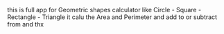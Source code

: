 this is full app for Geometric shapes calculator 
like Circle - Square - Rectangle - Triangle
it calu the Area and Perimeter and add to or subtract from 
and thx
